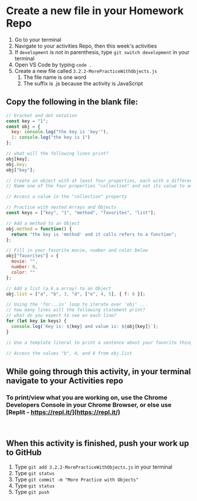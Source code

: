 # Create a new file in your Homework Repo

1. Go to your terminal
2. Navigate to your activities Repo, then this week's activities
3. If `development` is not in parenthesis, type `git switch development` in your terminal
4. Open VS Code by typing `code .`
5. Create a new file called `3.2.2-MorePracticeWithObjects.js`
    1. The file name is one word
    2. The suffix is .js because the activity is JavaScript

## Copy the following in the blank file:

```javascript
// bracket and dot notation
const key = "1";
const obj = {
  key: console.log("the key is 'key'"),
  1: console.log("the key is 1")
};

// what will the following lines print?
obj[key];
obj.key;
obj["key"];

// Create an object with at least four properties, each with a different data type.
// Name one of the four properties "collection" and set its value to an Array or Object.

// Access a value in the "collection" property

// Practice with nested Arrays and Objects
const keys = ["key", "1", "method", "favorites", "list"];

// Add a method to an Object
obj.method = function() {
  return "the key is 'method' and it calls refers to a function";
};

// Fill in your favorite movie, number and color below
obj["favorites"] = {
  movie: "",
  number: 0,
  color: ""
};

// Add a list (a.k.a array) to an Object
obj.list = ["a", "b", 3, "d", ["e", 4, 5], { f: 6 }];

// Using the 'for...in' loop to iterate over 'obj' ...
// how many lines will the following statement print?
// what do you expect to see on each line?
for (let key in keys) {
  console.log(`Key is: ${key} and value is: ${obj[key]}`);
}

// Use a template literal to print a sentence about your favorite things

// Access the values "b", 4, and 6 from obj.list


```

## While going through this activity, in your terminal navigate to your Activities repo

### To print/view what you are working on, use the Chrome Developers Console in your Chrome Browser, or else use [Replit - https://repl.it/](https://repl.it/)

<br>

## When this activity is finished, push your work up to GitHub

1. Type `git add 3.2.2-MorePracticeWithObjects.js` in your terminal
2. Type `git status`
3. Type `git commit -m "More Practice with Objects"`
4. Type `git status`
5. Type `git push`
